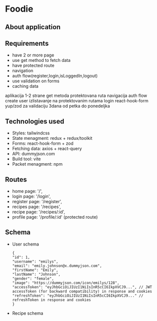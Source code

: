 # Foodie

## About application

## Requirements

- have 2 or more page
- use get method to fetch data
- have protected route
- navigation
- auth flow(register,login,isLoggedIn,logout)
- use validation on forms
- caching data

aplikacija 1-2 strane
get metoda
protektovana ruta
navigacija
auth flow
create user
izlistavanje na protektovanim rutama
login
react-hook-form
yup/zod za validaciju
3dana od petka do ponedeljka

## Technologies used

- Styles: tailwindcss
- State menagment: redux + redux/toolkit
- Forms: react-hook-form + zod
- Fetching data: axios + react-query
- API: dummyjson.com
- Build tool: vite
- Packet menagment: npm

## Routes

- home page: '/',
- login page: '/login',
- register page: '/register',
- recipes page: '/recipes',
- recipe page: '/recipes/:id',
- profile page: '/profile/:id' (protected route)

## Schema

- User schema

  ```
  {
  "id": 1,
  "username": "emilys",
  "email": "emily.johnson@x.dummyjson.com",
  "firstName": "Emily",
  "lastName": "Johnson",
  "gender": "female",
  "image": "https://dummyjson.com/icon/emilys/128",
  "accessToken": "eyJhbGciOiJIUzI1NiIsInR5cCI6IkpXVCJ9...", // JWT accessToken (for backward compatibility) in response and cookies
  "refreshToken": "eyJhbGciOiJIUzI1NiIsInR5cCI6IkpXVCJ9..." // refreshToken in response and cookies
  }

  ```

- Recipe schema

```

```
